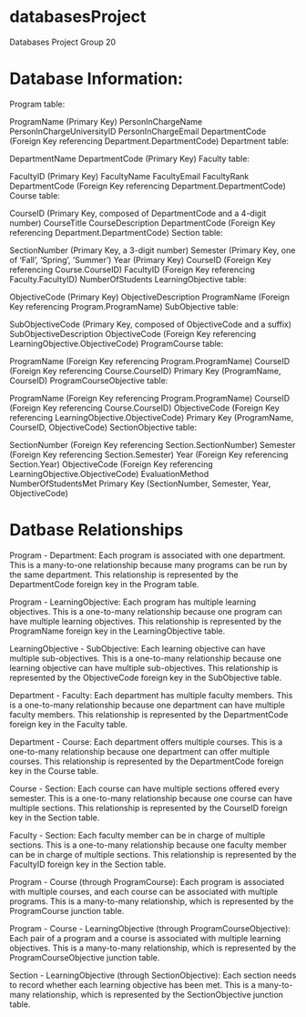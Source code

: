 # databasesProject
Databases Project Group 20
# Database Information: 
Program table:

ProgramName (Primary Key)
PersonInChargeName
PersonInChargeUniversityID
PersonInChargeEmail
DepartmentCode (Foreign Key referencing Department.DepartmentCode)
Department table:

DepartmentName
DepartmentCode (Primary Key)
Faculty table:

FacultyID (Primary Key)
FacultyName
FacultyEmail
FacultyRank
DepartmentCode (Foreign Key referencing Department.DepartmentCode)
Course table:

CourseID (Primary Key, composed of DepartmentCode and a 4-digit number)
CourseTitle
CourseDescription
DepartmentCode (Foreign Key referencing Department.DepartmentCode)
Section table:

SectionNumber (Primary Key, a 3-digit number)
Semester (Primary Key, one of ‘Fall’, ‘Spring’, ‘Summer’)
Year (Primary Key)
CourseID (Foreign Key referencing Course.CourseID)
FacultyID (Foreign Key referencing Faculty.FacultyID)
NumberOfStudents
LearningObjective table:

ObjectiveCode (Primary Key)
ObjectiveDescription
ProgramName (Foreign Key referencing Program.ProgramName)
SubObjective table:

SubObjectiveCode (Primary Key, composed of ObjectiveCode and a suffix)
SubObjectiveDescription
ObjectiveCode (Foreign Key referencing LearningObjective.ObjectiveCode)
ProgramCourse table:

ProgramName (Foreign Key referencing Program.ProgramName)
CourseID (Foreign Key referencing Course.CourseID)
Primary Key (ProgramName, CourseID)
ProgramCourseObjective table:

ProgramName (Foreign Key referencing Program.ProgramName)
CourseID (Foreign Key referencing Course.CourseID)
ObjectiveCode (Foreign Key referencing LearningObjective.ObjectiveCode)
Primary Key (ProgramName, CourseID, ObjectiveCode)
SectionObjective table:

SectionNumber (Foreign Key referencing Section.SectionNumber)
Semester (Foreign Key referencing Section.Semester)
Year (Foreign Key referencing Section.Year)
ObjectiveCode (Foreign Key referencing LearningObjective.ObjectiveCode)
EvaluationMethod
NumberOfStudentsMet
Primary Key (SectionNumber, Semester, Year, ObjectiveCode)

# Datbase Relationships
Program - Department: Each program is associated with one department. This is a many-to-one relationship because many programs can be run by the same department. This relationship is represented by the DepartmentCode foreign key in the Program table.

Program - LearningObjective: Each program has multiple learning objectives. This is a one-to-many relationship because one program can have multiple learning objectives. This relationship is represented by the ProgramName foreign key in the LearningObjective table.

LearningObjective - SubObjective: Each learning objective can have multiple sub-objectives. This is a one-to-many relationship because one learning objective can have multiple sub-objectives. This relationship is represented by the ObjectiveCode foreign key in the SubObjective table.

Department - Faculty: Each department has multiple faculty members. This is a one-to-many relationship because one department can have multiple faculty members. This relationship is represented by the DepartmentCode foreign key in the Faculty table.

Department - Course: Each department offers multiple courses. This is a one-to-many relationship because one department can offer multiple courses. This relationship is represented by the DepartmentCode foreign key in the Course table.

Course - Section: Each course can have multiple sections offered every semester. This is a one-to-many relationship because one course can have multiple sections. This relationship is represented by the CourseID foreign key in the Section table.

Faculty - Section: Each faculty member can be in charge of multiple sections. This is a one-to-many relationship because one faculty member can be in charge of multiple sections. This relationship is represented by the FacultyID foreign key in the Section table.

Program - Course (through ProgramCourse): Each program is associated with multiple courses, and each course can be associated with multiple programs. This is a many-to-many relationship, which is represented by the ProgramCourse junction table.

Program - Course - LearningObjective (through ProgramCourseObjective): Each pair of a program and a course is associated with multiple learning objectives. This is a many-to-many relationship, which is represented by the ProgramCourseObjective junction table.

Section - LearningObjective (through SectionObjective): Each section needs to record whether each learning objective has been met. This is a many-to-many relationship, which is represented by the SectionObjective junction table.
